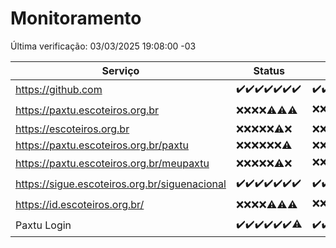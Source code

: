 # Monitoramento

Última verificação: 03/03/2025 19:08:00 -03

|Serviço|Status|Últimas 24h|
|---|---|---|
|https://github.com|<span title="2025-02-24: OK=23">✔️</span><span title="2025-02-25: OK=23">✔️</span><span title="2025-02-26: OK=23">✔️</span><span title="2025-02-27: OK=23">✔️</span><span title="2025-02-28: OK=23">✔️</span><span title="2025-03-01: OK=23">✔️</span><span title="2025-03-02: OK=22">✔️</span>|<span title="02/03/2025 20:07:00 -03 : 200">✔️</span><span title="02/03/2025 21:43:00 -03 : 200">✔️</span><span title="02/03/2025 23:15:00 -03 : 200">✔️</span><span title="03/03/2025 00:19:00 -03 : 200">✔️</span><span title="03/03/2025 01:11:00 -03 : 200">✔️</span><span title="03/03/2025 02:09:00 -03 : 200">✔️</span><span title="03/03/2025 03:13:00 -03 : 200">✔️</span><span title="03/03/2025 04:09:00 -03 : 200">✔️</span><span title="03/03/2025 05:13:00 -03 : 200">✔️</span><span title="03/03/2025 06:10:00 -03 : 200">✔️</span><span title="03/03/2025 07:10:00 -03 : 200">✔️</span><span title="03/03/2025 08:07:00 -03 : 200">✔️</span><span title="03/03/2025 09:16:00 -03 : 200">✔️</span><span title="03/03/2025 10:17:00 -03 : 200">✔️</span><span title="03/03/2025 11:08:00 -03 : 200">✔️</span><span title="03/03/2025 12:09:00 -03 : 200">✔️</span><span title="03/03/2025 13:11:00 -03 : 200">✔️</span><span title="03/03/2025 14:08:00 -03 : 200">✔️</span><span title="03/03/2025 15:11:00 -03 : 200">✔️</span><span title="03/03/2025 16:06:00 -03 : 200">✔️</span><span title="03/03/2025 17:09:00 -03 : 200">✔️</span><span title="03/03/2025 18:07:00 -03 : 200">✔️</span><span title="03/03/2025 19:08:00 -03 : 200">✔️</span>|
|https://paxtu.escoteiros.org.br|<span title="2025-02-24: Falhas=23">❌</span><span title="2025-02-25: Falhas=23">❌</span><span title="2025-02-26: Falhas=23">❌</span><span title="2025-02-27: Falhas=23">❌</span><span title="2025-02-28: OK=4, Falhas=19">⚠️</span><span title="2025-03-01: OK=3, Falhas=20">⚠️</span><span title="2025-03-02: OK=1, Falhas=21">⚠️</span>|<span title="02/03/2025 20:07:00 -03 : 403">❌</span><span title="02/03/2025 21:43:00 -03 : 403">❌</span><span title="02/03/2025 23:15:00 -03 : 403">❌</span><span title="03/03/2025 00:19:00 -03 : 403">❌</span><span title="03/03/2025 01:11:00 -03 : 403">❌</span><span title="03/03/2025 02:09:00 -03 : 200">✔️</span><span title="03/03/2025 03:13:00 -03 : 403">❌</span><span title="03/03/2025 04:09:00 -03 : 403">❌</span><span title="03/03/2025 05:13:00 -03 : 403">❌</span><span title="03/03/2025 06:10:00 -03 : 403">❌</span><span title="03/03/2025 07:10:00 -03 : 403">❌</span><span title="03/03/2025 08:07:00 -03 : 403">❌</span><span title="03/03/2025 09:16:00 -03 : 403">❌</span><span title="03/03/2025 10:17:00 -03 : 403">❌</span><span title="03/03/2025 11:08:00 -03 : 403">❌</span><span title="03/03/2025 12:09:00 -03 : 403">❌</span><span title="03/03/2025 13:11:00 -03 : 403">❌</span><span title="03/03/2025 14:08:00 -03 : 403">❌</span><span title="03/03/2025 15:11:00 -03 : 403">❌</span><span title="03/03/2025 16:06:00 -03 : 403">❌</span><span title="03/03/2025 17:09:00 -03 : 403">❌</span><span title="03/03/2025 18:07:00 -03 : 403">❌</span><span title="03/03/2025 19:08:00 -03 : 403">❌</span>|
|https://escoteiros.org.br|<span title="2025-02-24: Falhas=23">❌</span><span title="2025-02-25: Falhas=23">❌</span><span title="2025-02-26: Falhas=23">❌</span><span title="2025-02-27: Falhas=23">❌</span><span title="2025-02-28: Falhas=23">❌</span><span title="2025-03-01: OK=1, Falhas=22">⚠️</span><span title="2025-03-02: Falhas=22">❌</span>|<span title="02/03/2025 20:07:00 -03 : 403">❌</span><span title="02/03/2025 21:43:00 -03 : 403">❌</span><span title="02/03/2025 23:15:00 -03 : 403">❌</span><span title="03/03/2025 00:19:00 -03 : 403">❌</span><span title="03/03/2025 01:11:00 -03 : 403">❌</span><span title="03/03/2025 02:09:00 -03 : 403">❌</span><span title="03/03/2025 03:13:00 -03 : 403">❌</span><span title="03/03/2025 04:09:00 -03 : 403">❌</span><span title="03/03/2025 05:13:00 -03 : 403">❌</span><span title="03/03/2025 06:10:00 -03 : 403">❌</span><span title="03/03/2025 07:10:00 -03 : 403">❌</span><span title="03/03/2025 08:07:00 -03 : 403">❌</span><span title="03/03/2025 09:16:00 -03 : 403">❌</span><span title="03/03/2025 10:17:00 -03 : 403">❌</span><span title="03/03/2025 11:08:00 -03 : 403">❌</span><span title="03/03/2025 12:09:00 -03 : 403">❌</span><span title="03/03/2025 13:11:00 -03 : 403">❌</span><span title="03/03/2025 14:08:00 -03 : 403">❌</span><span title="03/03/2025 15:11:00 -03 : 403">❌</span><span title="03/03/2025 16:06:00 -03 : 403">❌</span><span title="03/03/2025 17:09:00 -03 : 403">❌</span><span title="03/03/2025 18:07:00 -03 : 403">❌</span><span title="03/03/2025 19:08:00 -03 : 403">❌</span>|
|https://paxtu.escoteiros.org.br/paxtu|<span title="2025-02-24: Falhas=23">❌</span><span title="2025-02-25: Falhas=23">❌</span><span title="2025-02-26: Falhas=23">❌</span><span title="2025-02-27: Falhas=23">❌</span><span title="2025-02-28: Falhas=23">❌</span><span title="2025-03-01: Falhas=23">❌</span><span title="2025-03-02: OK=1, Falhas=21">⚠️</span>|<span title="02/03/2025 20:07:00 -03 : 403">❌</span><span title="02/03/2025 21:43:00 -03 : 403">❌</span><span title="02/03/2025 23:15:00 -03 : 403">❌</span><span title="03/03/2025 00:19:00 -03 : 403">❌</span><span title="03/03/2025 01:11:00 -03 : 403">❌</span><span title="03/03/2025 02:09:00 -03 : 403">❌</span><span title="03/03/2025 03:13:00 -03 : 403">❌</span><span title="03/03/2025 04:09:00 -03 : 403">❌</span><span title="03/03/2025 05:13:00 -03 : 403">❌</span><span title="03/03/2025 06:10:00 -03 : 403">❌</span><span title="03/03/2025 07:10:00 -03 : 403">❌</span><span title="03/03/2025 08:07:00 -03 : 403">❌</span><span title="03/03/2025 09:16:00 -03 : 403">❌</span><span title="03/03/2025 10:17:00 -03 : 403">❌</span><span title="03/03/2025 11:08:00 -03 : 403">❌</span><span title="03/03/2025 12:09:00 -03 : 403">❌</span><span title="03/03/2025 13:11:00 -03 : 403">❌</span><span title="03/03/2025 14:08:00 -03 : 403">❌</span><span title="03/03/2025 15:11:00 -03 : 403">❌</span><span title="03/03/2025 16:06:00 -03 : 403">❌</span><span title="03/03/2025 17:09:00 -03 : 403">❌</span><span title="03/03/2025 18:07:00 -03 : 403">❌</span><span title="03/03/2025 19:08:00 -03 : 403">❌</span>|
|https://paxtu.escoteiros.org.br/meupaxtu|<span title="2025-02-24: Falhas=23">❌</span><span title="2025-02-25: Falhas=23">❌</span><span title="2025-02-26: Falhas=23">❌</span><span title="2025-02-27: Falhas=23">❌</span><span title="2025-02-28: Falhas=23">❌</span><span title="2025-03-01: OK=2, Falhas=21">⚠️</span><span title="2025-03-02: Falhas=22">❌</span>|<span title="02/03/2025 20:07:00 -03 : 403">❌</span><span title="02/03/2025 21:43:00 -03 : 403">❌</span><span title="02/03/2025 23:15:00 -03 : 403">❌</span><span title="03/03/2025 00:19:00 -03 : 200">✔️</span><span title="03/03/2025 01:11:00 -03 : 403">❌</span><span title="03/03/2025 02:09:00 -03 : 403">❌</span><span title="03/03/2025 03:13:00 -03 : 403">❌</span><span title="03/03/2025 04:09:00 -03 : 403">❌</span><span title="03/03/2025 05:13:00 -03 : 403">❌</span><span title="03/03/2025 06:10:00 -03 : 403">❌</span><span title="03/03/2025 07:10:00 -03 : 403">❌</span><span title="03/03/2025 08:07:00 -03 : 403">❌</span><span title="03/03/2025 09:16:00 -03 : 403">❌</span><span title="03/03/2025 10:17:00 -03 : 403">❌</span><span title="03/03/2025 11:08:00 -03 : 403">❌</span><span title="03/03/2025 12:09:00 -03 : 403">❌</span><span title="03/03/2025 13:11:00 -03 : 200">✔️</span><span title="03/03/2025 14:08:00 -03 : 403">❌</span><span title="03/03/2025 15:11:00 -03 : 403">❌</span><span title="03/03/2025 16:06:00 -03 : 403">❌</span><span title="03/03/2025 17:09:00 -03 : 403">❌</span><span title="03/03/2025 18:07:00 -03 : 403">❌</span><span title="03/03/2025 19:08:00 -03 : 403">❌</span>|
|https://sigue.escoteiros.org.br/siguenacional|<span title="2025-02-24: OK=23">✔️</span><span title="2025-02-25: OK=23">✔️</span><span title="2025-02-26: OK=23">✔️</span><span title="2025-02-27: OK=23">✔️</span><span title="2025-02-28: OK=23">✔️</span><span title="2025-03-01: OK=23">✔️</span><span title="2025-03-02: OK=22">✔️</span>|<span title="02/03/2025 20:07:00 -03 : 200">✔️</span><span title="02/03/2025 21:43:00 -03 : 200">✔️</span><span title="02/03/2025 23:15:00 -03 : 200">✔️</span><span title="03/03/2025 00:19:00 -03 : 200">✔️</span><span title="03/03/2025 01:11:00 -03 : 200">✔️</span><span title="03/03/2025 02:09:00 -03 : 200">✔️</span><span title="03/03/2025 03:13:00 -03 : 200">✔️</span><span title="03/03/2025 04:09:00 -03 : 200">✔️</span><span title="03/03/2025 05:13:00 -03 : 200">✔️</span><span title="03/03/2025 06:10:00 -03 : 200">✔️</span><span title="03/03/2025 07:10:00 -03 : 200">✔️</span><span title="03/03/2025 08:07:00 -03 : 200">✔️</span><span title="03/03/2025 09:16:00 -03 : 200">✔️</span><span title="03/03/2025 10:17:00 -03 : 200">✔️</span><span title="03/03/2025 11:08:00 -03 : 200">✔️</span><span title="03/03/2025 12:09:00 -03 : 200">✔️</span><span title="03/03/2025 13:11:00 -03 : 200">✔️</span><span title="03/03/2025 14:08:00 -03 : 200">✔️</span><span title="03/03/2025 15:11:00 -03 : 200">✔️</span><span title="03/03/2025 16:06:00 -03 : 200">✔️</span><span title="03/03/2025 17:09:00 -03 : 200">✔️</span><span title="03/03/2025 18:07:00 -03 : 200">✔️</span><span title="03/03/2025 19:08:00 -03 : 200">✔️</span>|
|https://id.escoteiros.org.br/|<span title="2025-02-24: Falhas=23">❌</span><span title="2025-02-25: Falhas=23">❌</span><span title="2025-02-26: Falhas=23">❌</span><span title="2025-02-27: Falhas=23">❌</span><span title="2025-02-28: OK=1, Falhas=22">⚠️</span><span title="2025-03-01: OK=2, Falhas=21">⚠️</span><span title="2025-03-02: OK=1, Falhas=21">⚠️</span>|<span title="02/03/2025 20:07:00 -03 : 403">❌</span><span title="02/03/2025 21:43:00 -03 : 403">❌</span><span title="02/03/2025 23:15:00 -03 : 403">❌</span><span title="03/03/2025 00:19:00 -03 : 403">❌</span><span title="03/03/2025 01:11:00 -03 : 403">❌</span><span title="03/03/2025 02:09:00 -03 : 403">❌</span><span title="03/03/2025 03:13:00 -03 : 403">❌</span><span title="03/03/2025 04:09:00 -03 : 200">✔️</span><span title="03/03/2025 05:13:00 -03 : 403">❌</span><span title="03/03/2025 06:10:00 -03 : 403">❌</span><span title="03/03/2025 07:10:00 -03 : 403">❌</span><span title="03/03/2025 08:07:00 -03 : 403">❌</span><span title="03/03/2025 09:16:00 -03 : 403">❌</span><span title="03/03/2025 10:17:00 -03 : 403">❌</span><span title="03/03/2025 11:08:00 -03 : 200">✔️</span><span title="03/03/2025 12:09:00 -03 : 403">❌</span><span title="03/03/2025 13:11:00 -03 : 403">❌</span><span title="03/03/2025 14:08:00 -03 : 403">❌</span><span title="03/03/2025 15:11:00 -03 : 403">❌</span><span title="03/03/2025 16:06:00 -03 : 403">❌</span><span title="03/03/2025 17:09:00 -03 : 403">❌</span><span title="03/03/2025 18:07:00 -03 : 403">❌</span><span title="03/03/2025 19:08:00 -03 : 403">❌</span>|
|Paxtu Login|<span title="2025-02-24: OK=23">✔️</span><span title="2025-02-25: OK=23">✔️</span><span title="2025-02-26: OK=23">✔️</span><span title="2025-02-27: OK=23">✔️</span><span title="2025-02-28: OK=23">✔️</span><span title="2025-03-01: OK=23">✔️</span><span title="2025-03-02: OK=21, Falhas=1">⚠️</span>|<span title="02/03/2025 20:07:00 -03 : 200">✔️</span><span title="02/03/2025 21:43:00 -03 : 200">✔️</span><span title="02/03/2025 23:15:00 -03 : 200">✔️</span><span title="03/03/2025 00:19:00 -03 : 200">✔️</span><span title="03/03/2025 01:11:00 -03 : 200">✔️</span><span title="03/03/2025 02:09:00 -03 : 200">✔️</span><span title="03/03/2025 03:13:00 -03 : 200">✔️</span><span title="03/03/2025 04:09:00 -03 : 200">✔️</span><span title="03/03/2025 05:13:00 -03 : 200">✔️</span><span title="03/03/2025 06:10:00 -03 : 200">✔️</span><span title="03/03/2025 07:10:00 -03 : 200">✔️</span><span title="03/03/2025 08:07:00 -03 : 200">✔️</span><span title="03/03/2025 09:16:00 -03 : 200">✔️</span><span title="03/03/2025 10:17:00 -03 : 200">✔️</span><span title="03/03/2025 11:08:00 -03 : 200">✔️</span><span title="03/03/2025 12:09:00 -03 : 200">✔️</span><span title="03/03/2025 13:11:00 -03 : 200">✔️</span><span title="03/03/2025 14:08:00 -03 : 200">✔️</span><span title="03/03/2025 15:11:00 -03 : 200">✔️</span><span title="03/03/2025 16:06:00 -03 : 200">✔️</span><span title="03/03/2025 17:09:00 -03 : 200">✔️</span><span title="03/03/2025 18:07:00 -03 : 200">✔️</span><span title="03/03/2025 19:08:00 -03 : 200">✔️</span>|
